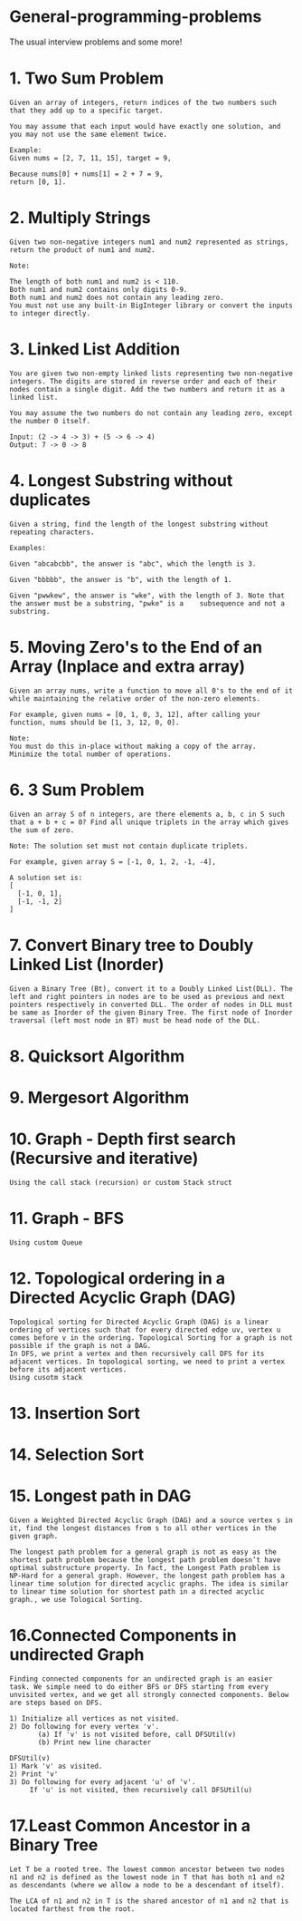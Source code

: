 # General-programming-problems
  The usual interview problems and some more!
  
# 1. Two Sum Problem
    Given an array of integers, return indices of the two numbers such that they add up to a specific target.

    You may assume that each input would have exactly one solution, and you may not use the same element twice.

    Example:
    Given nums = [2, 7, 11, 15], target = 9,

    Because nums[0] + nums[1] = 2 + 7 = 9,
    return [0, 1].
    
# 2. Multiply Strings
    Given two non-negative integers num1 and num2 represented as strings, return the product of num1 and num2.
    
    Note:
    
    The length of both num1 and num2 is < 110.
    Both num1 and num2 contains only digits 0-9.
    Both num1 and num2 does not contain any leading zero.
    You must not use any built-in BigInteger library or convert the inputs to integer directly.
    
# 3. Linked List Addition
    You are given two non-empty linked lists representing two non-negative integers. The digits are stored in reverse order and each of their nodes contain a single digit. Add the two numbers and return it as a linked list.

    You may assume the two numbers do not contain any leading zero, except the number 0 itself.

    Input: (2 -> 4 -> 3) + (5 -> 6 -> 4)
    Output: 7 -> 0 -> 8
    
# 4. Longest Substring without duplicates
    Given a string, find the length of the longest substring without repeating characters.

    Examples:

    Given "abcabcbb", the answer is "abc", which the length is 3.

    Given "bbbbb", the answer is "b", with the length of 1.

    Given "pwwkew", the answer is "wke", with the length of 3. Note that the answer must be a substring, "pwke" is a    subsequence and not a substring.

# 5. Moving Zero's to the End of an Array (Inplace and extra array)
    Given an array nums, write a function to move all 0's to the end of it while maintaining the relative order of the non-zero elements.

    For example, given nums = [0, 1, 0, 3, 12], after calling your function, nums should be [1, 3, 12, 0, 0].

    Note:
    You must do this in-place without making a copy of the array.
    Minimize the total number of operations.

# 6. 3 Sum Problem
    Given an array S of n integers, are there elements a, b, c in S such that a + b + c = 0? Find all unique triplets in the array which gives the sum of zero.

    Note: The solution set must not contain duplicate triplets.

    For example, given array S = [-1, 0, 1, 2, -1, -4],

    A solution set is:
    [
      [-1, 0, 1],
      [-1, -1, 2]
    ]

# 7. Convert Binary tree to Doubly Linked List (Inorder)
    Given a Binary Tree (Bt), convert it to a Doubly Linked List(DLL). The left and right pointers in nodes are to be used as previous and next pointers respectively in converted DLL. The order of nodes in DLL must be same as Inorder of the given Binary Tree. The first node of Inorder traversal (left most node in BT) must be head node of the DLL.

# 8. Quicksort Algorithm

# 9. Mergesort Algorithm

# 10. Graph - Depth first search (Recursive and iterative)
    Using the call stack (recursion) or custom Stack struct

# 11. Graph - BFS
    Using custom Queue

# 12. Topological ordering in a Directed Acyclic Graph (DAG)
    Topological sorting for Directed Acyclic Graph (DAG) is a linear ordering of vertices such that for every directed edge uv, vertex u comes before v in the ordering. Topological Sorting for a graph is not possible if the graph is not a DAG.
    In DFS, we print a vertex and then recursively call DFS for its adjacent vertices. In topological sorting, we need to print a vertex before its adjacent vertices.
    Using cusotm stack

# 13. Insertion Sort

# 14. Selection Sort

# 15. Longest path in DAG
    Given a Weighted Directed Acyclic Graph (DAG) and a source vertex s in it, find the longest distances from s to all other vertices in the given graph.

    The longest path problem for a general graph is not as easy as the shortest path problem because the longest path problem doesn’t have optimal substructure property. In fact, the Longest Path problem is NP-Hard for a general graph. However, the longest path problem has a linear time solution for directed acyclic graphs. The idea is similar to linear time solution for shortest path in a directed acyclic graph., we use Tological Sorting.
    
# 16.Connected Components in undirected Graph
    Finding connected components for an undirected graph is an easier task. We simple need to do either BFS or DFS starting from every unvisited vertex, and we get all strongly connected components. Below are steps based on DFS.

    1) Initialize all vertices as not visited.
    2) Do following for every vertex 'v'.
           (a) If 'v' is not visited before, call DFSUtil(v)
           (b) Print new line character

    DFSUtil(v)
    1) Mark 'v' as visited.
    2) Print 'v'
    3) Do following for every adjacent 'u' of 'v'.
         If 'u' is not visited, then recursively call DFSUtil(u)

# 17.Least Common Ancestor in a Binary Tree
    Let T be a rooted tree. The lowest common ancestor between two nodes n1 and n2 is defined as the lowest node in T that has both n1 and n2 as descendants (where we allow a node to be a descendant of itself).

    The LCA of n1 and n2 in T is the shared ancestor of n1 and n2 that is located farthest from the root.

